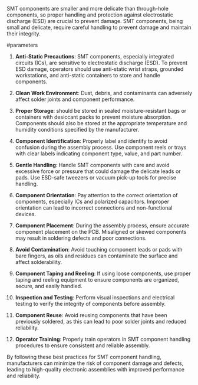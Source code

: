 SMT components are smaller and more delicate than through-hole components, so proper handling and protection against electrostatic discharge (ESD) are crucial to prevent damage.
SMT components, being small and delicate, require careful handling to prevent damage and maintain their integrity. 

#parameters
1. **Anti-Static Precautions**: SMT components, especially integrated circuits (ICs), are sensitive to electrostatic discharge (ESD). To prevent ESD damage, operators should use anti-static wrist straps, grounded workstations, and anti-static containers to store and handle components.

2. **Clean Work Environment**: Dust, debris, and contaminants can adversely affect solder joints and component performance.

3. **Proper Storage**: should be stored in sealed moisture-resistant bags or containers with desiccant packs to prevent moisture absorption. Components should also be stored at the appropriate temperature and humidity conditions specified by the manufacturer.

4. **Component Identification**: Properly label and identify to avoid confusion during the assembly process. Use component reels or trays with clear labels indicating component type, value, and part number.

5. **Gentle Handling**: Handle SMT components with care and avoid excessive force or pressure that could damage the delicate leads or pads. Use ESD-safe tweezers or vacuum pick-up tools for precise handling.

6. **Component Orientation**: Pay attention to the correct orientation of components, especially ICs and polarized capacitors. Improper orientation can lead to incorrect connections and non-functional devices.

7. **Component Placement**: During the assembly process, ensure accurate component placement on the PCB. Misaligned or skewed components may result in soldering defects and poor connections.

8. **Avoid Contamination**: Avoid touching component leads or pads with bare fingers, as oils and residues can contaminate the surface and affect solderability.

9. **Component Taping and Reeling**: If using loose components, use proper taping and reeling equipment to ensure components are organized, secure, and easily handled.

10. **Inspection and Testing**: Perform visual inspections and electrical testing to verify the integrity of components before assembly.

11. **Component Reuse**: Avoid reusing components that have been previously soldered, as this can lead to poor solder joints and reduced reliability.

12. **Operator Training**: Properly train operators in SMT component handling procedures to ensure consistent and reliable assembly.

By following these best practices for SMT component handling, manufacturers can minimize the risk of component damage and defects, leading to high-quality electronic assemblies with improved performance and reliability.